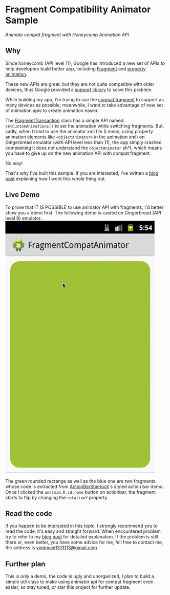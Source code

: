 # Fragment Compatibility Animator Sample
*Animate compat fragment with Honeycomb Animation API*

## Why
Since honeycomb (API level 11), Google has introduced a new set of APIs to help developers build better app, including [Fragment](http://developer.android.com/guide/components/fragments.html) and [property animation](http://developer.android.com/guide/topics/graphics/prop-animation.html).

These new APIs are great, but they are not quite compatible with older devices, thus Google provided a [support library](http://developer.android.com/tools/support-library/index.html) to solve this problem.

While building my app, I'm trying to use the [compat fragment](http://developer.android.com/reference/android/support/v4/app/Fragment.html) to support as many devices as possible, meanwhile, I want to take advantage of new set of animation apis to create animation easier.

The [FragmentTransaction](http://developer.android.com/reference/android/support/v4/app/FragmentTransaction.html) class has a simple API named `setCustomAnimations()` to set the animation while switching fragments. But, sadly, when I tried to use the animator xml file (I mean, using property animation elements like `<objectAnimator>` in the animation xml) on Gingerbread emulator (with API level less than 11), the app simply crashed complaining it does not understand the `objectAnimator` sh*t, which means you have to give up on the new animation API with compat fragment.

No way!

That's why I've built this sample. If you are interested, I've written a [blog post](http://blog.voidmain.me/android/animator/fragment/2013/08/22/how-to-use-new-android-animation-api-for-compat-fragment.html) explaining how I work this whole thing out.

## Live Demo
To prove that IT IS POSSIBLE to use animator API with fragments, I'd better show you a demo first. The following demo is casted on Gingerbread (API level 9) emulator.
![Screenshot](fragment_compat_animator_demo.gif)

The green rounded rectange as well as the blue one are two fragments, whose code is extracted from [ActionBarSherlock](http://actionbarsherlock.com/)'s styled action bar demo. Once I clicked the `android.R.id.home` button on actionbar, the fragment starts to flip by changing the `rotationY` property.

## Read the code
If you happen to be interested in this topic, I strongly recommend you to read the code, it's easy and straight forward. When encountered problem, try to refer to my [blog post](http://blog.voidmain.me/android/animator/fragment/2013/08/22/how-to-use-new-android-animation-api-for-compat-fragment.html) for detailed explanation. If the problem is still there or, even better, you have some advice for me, fell free to contact me, the address is [voidmain1313113@gmail.com](mailto:voidmain1313113@gmail.com?subject=Something%20about%20Fragment%20Compatibilty%20Animator%20Sample...)

## Further plan
This is only a demo, the code is ugly and unorganized, I plan to build a simple util class to make using animator api for compat fragment even easier, so stay tuned, or star this project for further update.
